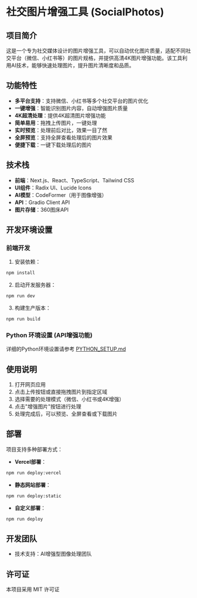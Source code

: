 # 社交图片增强工具 (SocialPhotos)

## 项目简介

这是一个专为社交媒体设计的图片增强工具，可以自动优化图片质量，适配不同社交平台（微信、小红书等）的图片规格，并提供高清4K图片增强功能。该工具利用AI技术，能够快速处理图片，提升图片清晰度和品质。

## 功能特性

- **多平台支持**：支持微信、小红书等多个社交平台的图片优化
- **一键增强**：智能识别图片内容，自动增强图片质量
- **4K超清处理**：提供4K超清图片增强功能
- **简单易用**：拖拽上传图片，一键处理
- **实时预览**：处理前后对比，效果一目了然
- **全屏预览**：支持全屏查看处理后的图片效果
- **便捷下载**：一键下载处理后的图片

## 技术栈

- **前端**：Next.js、React、TypeScript、Tailwind CSS
- **UI组件**：Radix UI、Lucide Icons
- **AI模型**：CodeFormer（用于图像增强）
- **API**：Gradio Client API
- **图片存储**：360图床API

## 开发环境设置

### 前端开发

1. 安装依赖：
```bash
npm install
```

2. 启动开发服务器：
```bash
npm run dev
```

3. 构建生产版本：
```bash
npm run build
```

### Python 环境设置 (API增强功能)

详细的Python环境设置请参考 [PYTHON_SETUP.md](PYTHON_SETUP.md)

## 使用说明

1. 打开网页应用
2. 点击上传按钮或直接拖拽图片到指定区域
3. 选择需要的处理模式（微信、小红书或4K增强）
4. 点击"增强图片"按钮进行处理
5. 处理完成后，可以预览、全屏查看或下载图片

## 部署

项目支持多种部署方式：

- **Vercel部署**：
```bash
npm run deploy:vercel
```

- **静态网站部署**：
```bash
npm run deploy:static
```

- **自定义部署**：
```bash
npm run deploy
```

## 开发团队

- 技术支持：AI增强型图像处理团队

## 许可证

本项目采用 MIT 许可证 
